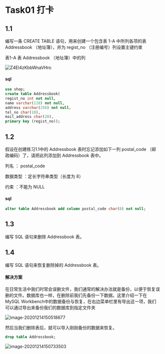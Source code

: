 # Task01 打卡

## 1.1

编写一条 CREATE TABLE 语句，用来创建一个包含表 1-A 中所列各项的表 Addressbook （地址簿），并为 regist_no （注册编号）列设置主键约束

表1-A 表 Addressbook （地址簿）中的列

![Z4El4zKbbWnaVHro](G:\文档\sql\image\71f46b1e1a52c6504af2f7845d78971d5b47e971.png)

#### sql

```sql
use shop;
create table Addressbook(
regist_no int not null,
name varchar(128) not null,
address varchar(256) not null,
tel_no char(10),
mail_address char(20),
primary key (regist_no));
```

## 1.2

假设在创建练习1.1中的 Addressbook 表时忘记添加如下一列 postal_code （邮政编码）了，请把此列添加到 Addressbook 表中。

列名 ： postal_code

数据类型 ：定长字符串类型（长度为 8）

约束 ：不能为 NULL

#### sql

```sql
alter table Addressbook add column postal_code char(8) not null;
```

## 1.3

编写 SQL 语句来删除 Addressbook 表。

## 1.4

编写 SQL 语句来恢复删除掉的 Addressbook 表。

#### 解决方案

在日常生活中我们时常会误删文件，我们通常的解决办法就是备份，以便于恢复误删的文件。数据库也一样，在删除前我们先备份一下数据。这里介绍一下在MySQL Workbench中的数据备份与恢复，在右边菜单栏里有导出这一项，我们可以通过导出来备份我们的数据库到指定文件夹

![image-20201214150518677](G:\文档\sql\image\image-20201214150407188.png)

然后当我们删除表后，就可以导入刚刚备份的数据来恢复。

```sql
drop table Addressbook;
```

![image-20201214150733503](G:\文档\sql\image\image-20201214150733503.png)
